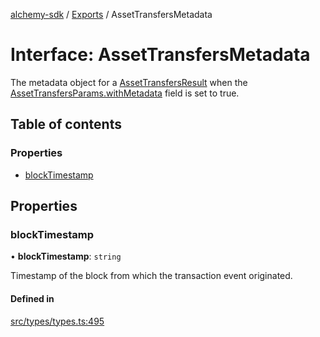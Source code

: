 [alchemy-sdk](../README.md) / [Exports](../modules.md) / AssetTransfersMetadata

# Interface: AssetTransfersMetadata

The metadata object for a [AssetTransfersResult](AssetTransfersResult.md) when the
[AssetTransfersParams.withMetadata](AssetTransfersParams.md#withmetadata) field is set to true.

## Table of contents

### Properties

- [blockTimestamp](AssetTransfersMetadata.md#blocktimestamp)

## Properties

### blockTimestamp

• **blockTimestamp**: `string`

Timestamp of the block from which the transaction event originated.

#### Defined in

[src/types/types.ts:495](https://github.com/alchemyplatform/alchemy-sdk-js/blob/a8bc079/src/types/types.ts#L495)
